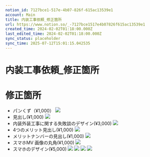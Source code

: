 ```yaml
---
notion_id: 7127bce1-517e-4b07-826f-615ac13539e1
account: Main
title: 内装工事依頼_修正箇所
url: https://www.notion.so/_-7127bce1517e4b07826f615ac13539e1
created_time: 2024-02-02T01:18:00.000Z
last_edited_time: 2024-02-02T01:18:00.000Z
sync_status: placeholder
sync_time: 2025-07-12T15:01:15.042535
---
```

# 内装工事依頼_修正箇所

# 修正箇所
- パンくず（¥1,000）
  ![](https://prod-files-secure.s3.us-west-2.amazonaws.com/736adce6-a3a4-4a64-9f74-d9aa055c96d2/fe712ed8-5737-4650-b39c-5e6ca35323c8/Untitled.png?X-Amz-Algorithm=AWS4-HMAC-SHA256&X-Amz-Content-Sha256=UNSIGNED-PAYLOAD&X-Amz-Credential=ASIAZI2LB466ZEK7XW3S%2F20250719%2Fus-west-2%2Fs3%2Faws4_request&X-Amz-Date=20250719T052114Z&X-Amz-Expires=3600&X-Amz-Security-Token=IQoJb3JpZ2luX2VjEIT%2F%2F%2F%2F%2F%2F%2F%2F%2F%2FwEaCXVzLXdlc3QtMiJIMEYCIQCgoFj7rhUQxQCT8XN77o0rn4EZllkgUu8syr4G9chXDgIhALlNoTu7jM1N1nOmPJVBqVERe9BIM1BCrr2w7bAMrlSwKogECJ3%2F%2F%2F%2F%2F%2F%2F%2F%2F%2FwEQABoMNjM3NDIzMTgzODA1IgzLpK9A%2FKrsPFq3W7Yq3AN6CxzNkLbEyQQEn%2BaFj8D0g7XqBiRL4oDITkns43F9Yt5ct99SW39LeeKgU62BqBetu%2BygtHB9x7zAzQlVmMpfqPL7bSOFqgnTNciVw9YSk2MGCJjAMK%2F1eEP2atmhlR%2FM1G8B0MtnVaCD4NU5lJyAee%2BW4nlMPNExDOjfbK6z4uOnm68FOwK0TPe4mv3n0rgJ%2FUoL0oinJV4N7cbFWBS2MhvAfyMjOha0wgxGxCKIMb8ELfeU%2FK6OyqWqDZDbTnOBixCxi%2FnObKCue2bR8HW6JckDjxkrmVtRZO56KNUy3fmL2qYSZQeNnKtS0eOrgSZVretFD9BC4mEtTkMdtqb1EhUuiSoAeg%2FyL794J345sqnPOiktdflCOzt%2FD4A2eQpVrRM2nGZ8E0eRiPDXKk9U1exFx3aMnQNPvxk2y1URF8zduhmtFMvco2fAwqO2A81IZKrMbnHI6oky3Kk0%2F7GJfQ3NZpCk5oJ5OIhocNxzeC6pXXP1aTsp2%2Ft%2FVaW0LpKR8x3yLesg8iEzn4YZ3QudWb8SkDOCLl9mu1cUAYd9w4d%2BPZ0bCMCVBeKWe4V%2B31yRPT%2FtK6qpHrl581aQ%2Bk8fVa5G3JRp%2FkLWweTIYd0bywDEDebCTv0AlmU2xzDwquzDBjqkAfPyGSJAcoRqAxcgYcfmrkHgX%2BxVtPQdPhHDXe2zcYZSv%2FG7sei7FtGM%2FWU%2Bmb3VQILgqk8s3azPdSgfypVggaum7GBBdHZ3Wzhjj2sevnl7u6GBQ1xy6hrL2U3UONwObebWA%2F95utAh4NAt4U8gIEgS5Kj6bnFlb7RY%2FHxMAr3i6kNa%2BJ7WEfdnFjNHDusdUkMpXDO7y0bzwhO7U%2FJYqQ1vXMdh&X-Amz-Signature=d79022067f9b16cda78a96c44c08fa990ad7a213d3d95b0428871386fc682e2c&X-Amz-SignedHeaders=host&x-amz-checksum-mode=ENABLED&x-id=GetObject)
- 見出し(¥1,000)
  ![](https://prod-files-secure.s3.us-west-2.amazonaws.com/736adce6-a3a4-4a64-9f74-d9aa055c96d2/c46610a9-dac2-4cf4-a948-35c45362848f/Untitled.png?X-Amz-Algorithm=AWS4-HMAC-SHA256&X-Amz-Content-Sha256=UNSIGNED-PAYLOAD&X-Amz-Credential=ASIAZI2LB466WU6JW2NQ%2F20250719%2Fus-west-2%2Fs3%2Faws4_request&X-Amz-Date=20250719T052114Z&X-Amz-Expires=3600&X-Amz-Security-Token=IQoJb3JpZ2luX2VjEIT%2F%2F%2F%2F%2F%2F%2F%2F%2F%2FwEaCXVzLXdlc3QtMiJGMEQCIF1on96dKFhF9iGUgGUBtbQHaT%2BoZ00r%2FN7YR4ad3uNgAiAadAlCqRfnXNn8%2Fyv1yJrWDCp9qTray%2Ff1ege9%2BLL2ASqIBAid%2F%2F%2F%2F%2F%2F%2F%2F%2F%2F8BEAAaDDYzNzQyMzE4MzgwNSIMmjhKBOnKNbRDY%2BW%2BKtwDVW7yo9Oh9AI3IoNh6aHSjLFXGHh7ciadisWFpjwGDzatHZRFSZiavYQogDNjefryKhj7W22%2F%2FOp7IiLYvKQYS8WTiMUQ52MV6LZDKfiCgSPSXNuTpCx2rWsNW00hdx2FOtTyN13Nr2wFSSjcmgtqoB3rjcDGmaqesOgafm5gVA22%2BpzfLzV%2F0blTDOPi%2BHcgsWdtuCYu6LNqZHA47k6LfT9a4c8WwxIL8D%2BzdtUDb%2Biby%2FLqUDHnvLT1HhaWwZ5MMhRb7RAlxM%2B5vNj71jJHQVZXNeI%2BSDrwxTYGMF7BaqOqxr2G1yvBvhrLJe48NAqQ0FmZUiR%2Fi2n%2BxC0R%2F5mPlW2Qtay3QNlVpSruC9Wk8ZN81tcL1PV4Qj%2F%2FmoY41ortezgnNgsPAvfcAPyuwWCQrsPbqgX3eWlsLeGTQGtWlFyqAqXMjkN6%2Fia4fKYyRV1kqkcJEbuXoc2TnsAP2QbFQJSB7vHCOb73H5BcOl7FjfERFNeu5mfqmUq4TdLreJ8N74WEJh%2BHn4M1MKwLviNfYwC%2Boj4%2BEBJ41CDwYW0h4NTZ6Z56RmYeVsO6vPTybCdhY5yUUJgfCYdc8P%2B%2F4fwia%2BTbgHPteYBCB1HN6XEHNzLlHRKwl%2Bz1S4CQ99wwkavswwY6pgGQ2tSK%2BR7BAUn8zxgtiBwB4AoZz5%2F7ub6mHXAgkG0emPUEGtXRYd1SBVMAsFiymbF%2FYhgs5%2B9QEBp1kFis9BH8A5LaCAOHLSR6n17t9BAEATCE9LNKjHNH35IGkmLP0%2B8uygOYJhCAWJN8HbTgLq0CgqToUF9EoVHeSTzm4E%2BMUuNPVMaTEb%2FaFOsO0j1REykECGQot3C2%2BsBMZX2n%2FVC1KFP5j2Mr&X-Amz-Signature=79829d3a9c1fcbe81e0224bd2f584398d7ec35068733cd345938c52d96c91bd5&X-Amz-SignedHeaders=host&x-amz-checksum-mode=ENABLED&x-id=GetObject)
- 内装外装工事に関する失敗談のデザイン(¥3,000)
  ![](https://prod-files-secure.s3.us-west-2.amazonaws.com/736adce6-a3a4-4a64-9f74-d9aa055c96d2/15fbb38d-f9cf-4f9b-aef4-6cae2da4e0cd/Untitled.png?X-Amz-Algorithm=AWS4-HMAC-SHA256&X-Amz-Content-Sha256=UNSIGNED-PAYLOAD&X-Amz-Credential=ASIAZI2LB466XRTURDT3%2F20250719%2Fus-west-2%2Fs3%2Faws4_request&X-Amz-Date=20250719T052118Z&X-Amz-Expires=3600&X-Amz-Security-Token=IQoJb3JpZ2luX2VjEIT%2F%2F%2F%2F%2F%2F%2F%2F%2F%2FwEaCXVzLXdlc3QtMiJIMEYCIQCYheLjVk%2Fw3qfavnXMA0OZpMUz2YcNMBiX59kXcYnjNgIhANvUzsPuZlWfv5xilFQ5v66mnuitOrM9gcXrT2iwDwNmKogECJ3%2F%2F%2F%2F%2F%2F%2F%2F%2F%2FwEQABoMNjM3NDIzMTgzODA1IgxVEtpNff1bVpUaxHIq3AO%2FnNYGccC%2Fm7hklWVq3ndDX%2Ffzw4KZ01i2pFlH5petjimbU8dBP1tr2%2BRBs9e3kELX12Pwn3pi0aAE5VCxg7tnB3iDREimq%2FASMxZ6KbCkL3RN1HpQsyNfiv5%2Bw%2FzJtA8OHmTkVssn657fTUIN04Nmo4JHR1UWZGLO7N%2FrDdYVxj19bI8cOV1dk34HmeB%2BX4qA7yOsdMvtgYpIE1MEWUoVjNTGXxQSGS7qCQEHByEwMGy7%2FmVenQx4lnF1IM3ltNP3R00AGs7S4zKY%2BvXprGvmbOLZ6aDi%2FpgE9mTTwRkhLGQZcPNbdxJKTRf4N5nvFTAKDRvcBrWkGnEikdsfFwY%2B4w6MH4fBlmKwFHuY04A3QW8L5nXQgly3wb3ns1FebD2kwYups5bVQ5tIHrBFe0zhgbwslI%2BgOVUfs0vOeAEnZI8R8E%2B1p2q8M76ggLJh%2B%2FD1PiyOKKeFDdaKuIcrwPbPgI%2Fi3f7YCMFee7L4sFQPQPlnY69uOmY3i4su98O4YvNXbuCnfHOl32WUcQ7NAj8U9yTxmCuimB9j4DwEJbKTuOqqbBLU1QZC3I72xk6bibfmYD%2BIWpAjOEfilsFuLhUTxpTwhcOrZkDxkKdfVFtM6ADtlZzbVuJbmDpjyjCaquzDBjqkAYpNt4RjtNfp70L4P%2BbWxswjRaM83BA6YUzIw0jGkGrRirlOB9A07oo2v0y3J3vBU7QE8usrrEfX8YuoAlHfroYOimRkSMmI03Lb6l%2Fe1kiSSSsLwB5VaIiVaCqGsejStno1D45fkyhcopQVyTTdcOu9n8uPvQA2Rji%2Fd%2ByL3nohPi5cz15AurSOxoZH7x9A16Mgyp%2BuO%2FeMETw%2FrX0GW12Ct4EB&X-Amz-Signature=4513f751202f1af4804c78ea0fe00415f72a61b4e8b27dd4eb43bfad014a4cd6&X-Amz-SignedHeaders=host&x-amz-checksum-mode=ENABLED&x-id=GetObject)
- 4つのメリット見出し(¥1,000)
  ![](https://prod-files-secure.s3.us-west-2.amazonaws.com/736adce6-a3a4-4a64-9f74-d9aa055c96d2/cac42f17-bd39-45ad-8120-d6b6cc9057ad/Untitled.png?X-Amz-Algorithm=AWS4-HMAC-SHA256&X-Amz-Content-Sha256=UNSIGNED-PAYLOAD&X-Amz-Credential=ASIAZI2LB466Q7SX5XXT%2F20250719%2Fus-west-2%2Fs3%2Faws4_request&X-Amz-Date=20250719T052118Z&X-Amz-Expires=3600&X-Amz-Security-Token=IQoJb3JpZ2luX2VjEIT%2F%2F%2F%2F%2F%2F%2F%2F%2F%2FwEaCXVzLXdlc3QtMiJHMEUCIQDns2k8NH2G%2BHBVkirvqmSxVL8vZCUMtUPqB6FuYJG6LAIgQt9FBjxpmlh1OnoYWPpcKMOipANg1%2FzoayfbdR0CSK4qiAQInf%2F%2F%2F%2F%2F%2F%2F%2F%2F%2FARAAGgw2Mzc0MjMxODM4MDUiDKJ%2FhDvofR6tAJczJSrcAyRwPt%2BkJ%2FR%2FT5alLeu6dBFKHTeDFFpeysI4jlDsBsehRFGdXXppu89JtNSQXDN7cFKfejUwmKkXokHEQbwN4WVKo0L4qF%2BnyJAH8Q0%2FCQorHLMa%2BSvx0jGXBRgf6wP1canoZip9G0P8eRd1irefvqgflMyP9KOARgzAm0uHq10hXu8rYDLcFjZ8fcJasOoUXEYwRcaUlN9S4JtMrlt%2FEK25WADDf6VwLtV54QR2Hu75LaIWKwn9GOulZu0XKzqML3PNHc4950KBkUnszhpiAps0vZcI92yMHhl4PDqLJzG6A7mQhS%2BlOwhYgB9TmZO8v8PKqLbELY4FTRq1ZHsEXGMXRm0aNcCFBMNG1ORoFxN11kA5h812MX5CXmQuBdST8KyHtSNrI3OLKrsb0Vc5j%2FHMO0U4yThfjdhoNF6pgBcKVE72JouFOGPvP06CaThR18fh2WvmqQbkNLfc46eZic%2FsBg8pAfxd9qXdS1oldN%2B86TwL1l2bihxDKWQkEPu3ePuDMnmv15Xvs3MU81vK%2FrR42D6GflS5pxY5xmVgxWrxI%2BfjnD7aYpwk5kpLKhH%2BJl9JiKa%2Fd1rH99%2Fozxi%2Fu6OVUT0%2FDarGduqkD0%2Fh0N2eDJrsJJn%2BAw3Nyp2pMLGq7MMGOqUB61F1htFxbgvVocHVvHCmK%2BukuuxjFgN3dEfs1NFXkcacPqW2V%2FGoUoQAe0G%2BmMpveRZq9Xt5T%2FdDGtP7f7kHjkfVqSBjim4svPsYIImQVyTZ28pb7ka8C1kVbzvlDL2L8wgAqTe%2BL1QDTvtKeOr1J%2BX12aIREik2SgA55QxfIXX1jJLDoSrnKNCiT2I4ZpFwFlFMr6wLfs4n0dnZufqz7AHlV2ke&X-Amz-Signature=ffdaea80a62da6bc8deaad2c5551e631dcac0caf36073adac82fe5ad7763374f&X-Amz-SignedHeaders=host&x-amz-checksum-mode=ENABLED&x-id=GetObject)
- メリットナンバーの見出し(¥1,000)
  ![](https://prod-files-secure.s3.us-west-2.amazonaws.com/736adce6-a3a4-4a64-9f74-d9aa055c96d2/c967743b-c648-47cc-abfc-2a2613b1a32a/Untitled.png?X-Amz-Algorithm=AWS4-HMAC-SHA256&X-Amz-Content-Sha256=UNSIGNED-PAYLOAD&X-Amz-Credential=ASIAZI2LB4666WNNRXKV%2F20250719%2Fus-west-2%2Fs3%2Faws4_request&X-Amz-Date=20250719T052119Z&X-Amz-Expires=3600&X-Amz-Security-Token=IQoJb3JpZ2luX2VjEIT%2F%2F%2F%2F%2F%2F%2F%2F%2F%2FwEaCXVzLXdlc3QtMiJGMEQCIA3RPhbmy9cn4DNtaeIqIzNZuwOGJF0b2cdzbw%2BOxyHJAiBesVzEmGqTzyZWWDNqETsBYR1tzNkHwwPR%2BSMzaovyUSqIBAid%2F%2F%2F%2F%2F%2F%2F%2F%2F%2F8BEAAaDDYzNzQyMzE4MzgwNSIM9P5Mcephf9b4Lp9fKtwDIezzb0OHMjBEfICwEPrTZqj%2FfG70crtTJOVvYLIHqXBdGTMzz2dODxGgKyd8gju5iRy6byk4LoxYPaF981kToQrsEdi6BkCoIAVHELX1xZFpWThzu0VvzkmM12S%2FwY1K5Ah47%2FB9lu7Y5Pn2Pd3vWX8VpHO9n6SmJI4JRihxg87odKxhPsrgHZ9tRrvnYpoh5fDMIrfTPsSm%2BSkbxRm%2Bb0NqG4vaekbskYnxOqdd7mTNRUP3wyWHKwLMmm803CXhQMlljSKVa1Y3CxKz2V0fvB0NUbYTQfzhUA%2BL12zcLGfd%2FyyZWjMH89fkFR6jBm5S3WXJ1L3ytQG8bqZ4FrXfOlidSbYZdBqlWw49nfc3NAemxOGzj%2B%2BdvyauoTm3qgUSADUPByM7wEA3PQyELmHjb%2BnuI0cmhfMIO3fioFFSDK%2BHT1M4Wzt7XGHoAhgqhPxLS%2Bq6%2BuxNU6GZ04yHRHTXDA%2BcawVoxedM3zKMYQ4jVJb08ABJVX4liNzZIJmMSpfx3ylWAFbj%2FA713HQ7k3VT%2FeCFwQQv7QitCj%2FDQCg9a1BEO%2FRmiHXFfEPgcW%2Bj2kjkyxuW8cRdl6cL%2B8UHhpPkfGgqxIi4QiQHRlf2v0TlYkfu6Pi2BW2j22zOpNEwoarswwY6pgF%2Bin5sSTmXnMunoO0gnMwHTOMutc7Eu3TMtb7JG9bG7jArzd1bzI6YGvctwW6hRRhDeUMnUsei4MCspKQIj4aKWisCT4gFP0pRxP1Wcqav6t%2FFFS%2FwTNVlm4pMLqj4SU7QweolcVlCO7WLfIVB4TRko8pWvViuw%2BkpXU4onD3upt95x%2B9KbrwBLFxvuueXWyoiI0uKbu51ANStE0tXmNoUhgB3Ti6k&X-Amz-Signature=36b69e117b79096008aea3d9f5d36a0cbc0c600729fecde7645dde0f60488282&X-Amz-SignedHeaders=host&x-amz-checksum-mode=ENABLED&x-id=GetObject)
- スマホMV 画像の丸角(¥1,000)
  ![](https://prod-files-secure.s3.us-west-2.amazonaws.com/736adce6-a3a4-4a64-9f74-d9aa055c96d2/60495a41-6068-47b1-87e8-6a87bb3d26aa/Untitled.png?X-Amz-Algorithm=AWS4-HMAC-SHA256&X-Amz-Content-Sha256=UNSIGNED-PAYLOAD&X-Amz-Credential=ASIAZI2LB4662CW7CVL3%2F20250719%2Fus-west-2%2Fs3%2Faws4_request&X-Amz-Date=20250719T052119Z&X-Amz-Expires=3600&X-Amz-Security-Token=IQoJb3JpZ2luX2VjEIT%2F%2F%2F%2F%2F%2F%2F%2F%2F%2FwEaCXVzLXdlc3QtMiJIMEYCIQDtjewqOiVfwGmZszPewdCqP%2FsWxVB9UVqK3EHvWvWn%2FgIhAK9ApF11xqFETKmn%2BZjLJtL0XG0PiEyapgAk83TE0FkcKogECJ3%2F%2F%2F%2F%2F%2F%2F%2F%2F%2FwEQABoMNjM3NDIzMTgzODA1Igzz8S7S9E3HEynffLUq3AMrx0mJDqBVCT5t%2BHEVwi1GXQ%2Fmc3CuQ2FV5AC7EYS9AH26UQIS9OHbnvo4Wx546vO%2BTfK4zWKHn3BGIBeq0UBmtyZuP5lskXoS2LqhMJ17BvB12NAZvInxli%2BlVgFlU4Ahyy2MLUoLyLgFmBVwZZy8q04VytVXoNEuGAC8ApsdswdAHlOWN4aERzjVcZWE3lhCg6uoagFZ%2F0CeRYJ%2Bfq8FfhTbrcEaFqlOAnuJG6RnDFn6pIR%2Ffr0gaCsXJyhekJT3t0bZdGPoEVpiJvwPLvfN8uSYuSRN9F%2Bk6oNL4ItEopNLt%2FNd5JML0aM%2BKNmaPv3kmkzJNvArciSBfe7WsVlykid7qkaMAgGKgxywrdiquMqNDTpqNFaYcpsKfDWxpnq9AXDzCTDYGkt%2BtM4hFunWvikdqmqK9H8wavAvvgDBL%2FJewkv%2BcLYc%2FNvJyttXoTyzIBcpQ%2BKD8A9OsbSIEyIhS0m%2FyHqOYCWABgi8uhqpyxzLIrcf3NXXXov31aqG20rql%2B18fW5wJx3S9kXvxY%2FaG4NOrHt2SX%2BeCbwujUTFHDZ6g9XYcfUZhyjpNN7kJpKId3icQtGiY%2FJ0vLCOEB32Fvrsp0FdMlW4%2FfVif1Ovy7AVsjJgmeJwUWkfzTCwquzDBjqkAegscf6Otk4ctAyfPhi46UrzWV29K9iwmtRpHBj%2FIfs0zLil0Wdawn20DWDZ1NSkdmk7gr%2FdMfl80hwC03NS1qotk9LL6Th9HOdbXMD0xUH%2Ff6Hzb26CZuqcFKdicEykWf0Dypl%2BHeGBfpslIwYQAomUpCxzHylCtUS4LKq5K8Vl2M3jr6Qzl6a%2BWXyzrWhlIJ2WpApSnoaxb8pOqxp3IfZmtn6m&X-Amz-Signature=97319ee55cf55acff26e8bad72dfc49c254e89049774e2b993ccf55ed757a79f&X-Amz-SignedHeaders=host&x-amz-checksum-mode=ENABLED&x-id=GetObject)
- スマホのデザイン(¥5,000)
  ![](https://prod-files-secure.s3.us-west-2.amazonaws.com/736adce6-a3a4-4a64-9f74-d9aa055c96d2/ff398e7d-b16d-4ead-a894-0e720fe79b09/Untitled.png?X-Amz-Algorithm=AWS4-HMAC-SHA256&X-Amz-Content-Sha256=UNSIGNED-PAYLOAD&X-Amz-Credential=ASIAZI2LB46634DTAOWF%2F20250719%2Fus-west-2%2Fs3%2Faws4_request&X-Amz-Date=20250719T052119Z&X-Amz-Expires=3600&X-Amz-Security-Token=IQoJb3JpZ2luX2VjEIT%2F%2F%2F%2F%2F%2F%2F%2F%2F%2FwEaCXVzLXdlc3QtMiJHMEUCID326nR0iEz8iNPAoFF2%2FwWXN9CaX2ijuFnkrHbBGyrgAiEA9EwK1wjmD%2BMANUA%2BsbxqN7IrGX43Wjon3DZlYbWW4gMqiAQInf%2F%2F%2F%2F%2F%2F%2F%2F%2F%2FARAAGgw2Mzc0MjMxODM4MDUiDJy69wp1hJZ%2F0I4UnCrcA1TWWWpG2wLQAiLw6Bv4MlttI81sTx6T6xL7K5qNT8VDOhG%2FIdKlUB6hT%2FVxpzIS7MyPeiP8%2FUL0mSjvRHbK2gTjAS1H%2BTFJg8kL2aIHf%2FFLcYW3vID2FuUECer3dtuUSJELau3QlYQDP1AsnjnIz08fSkyRhgMHeJ37ryMV8dfouNlWppll%2BB9TunrVypcGjzCYEn%2BYlJLdSIHgiatlhadVtiJcfKzBoO0ILjg848NpZHra2bkkGGhSUogPAI133Fj9XKdWGMW2K%2BsmrCqyVnHrG1tFjcLqRkftf87yLe6blspKMOw6t1Pyq4GrcC8pfRkGAjICd74bVV82CMLrKbZJOYNKIJaYvzqeSCkiJM8gdWsDGMdSRydgjPV0eQRFTxxy%2BBnSdY7He%2FN4YtFo5vpmCsLivGn3o%2FZ7sg%2BkxZ0zV6U%2B45KWDTlx59TnhuqwSpgei9j3VD7Fa30XEWktiPZysLmIlZFthex%2FtrfzXBTSBXcJ%2BRBe9lMxuktREAZ8RGqyHzTAtj4%2BVZYdk6tcbRYGbEymB9wM2lGSVQxCfQiw0xxzHWsXn3q27PhWtWcsQZ%2BN4hHTsoH7uAxZzAysg1ToozBcXyDv%2BtCKvcKCFFAHOA2j0BUtBBOPssDEMOKq7MMGOqUBxRkhMuIiI2f2pTinIkxtkdICzhjNHoHjmrMeTx9IHpbTgy119AtVq%2FNGuOthhz2u%2BVKPMMuoIElI675OYaTOSMm%2BaOrlAqjRYA9NyjzMqWMiVB3vliQAtikNa%2F9cxWNJjdtZe8th7tv1yY6lHRBS3NdLoxqpxCqjwX8vbqIHz4YRkbxMx9kdXdp2aTqFSquZNpVrdfscSjrulhAKAL%2Bkjf9SP%2BD9&X-Amz-Signature=e8c7b4cd8c0541491675c2490ae9152e447cc1822f695fc59b0139b9a5a7b223&X-Amz-SignedHeaders=host&x-amz-checksum-mode=ENABLED&x-id=GetObject)
  ![](https://prod-files-secure.s3.us-west-2.amazonaws.com/736adce6-a3a4-4a64-9f74-d9aa055c96d2/c481e7a3-8465-4a5a-a2c5-d663aeeb32ec/Untitled.png?X-Amz-Algorithm=AWS4-HMAC-SHA256&X-Amz-Content-Sha256=UNSIGNED-PAYLOAD&X-Amz-Credential=ASIAZI2LB46634DTAOWF%2F20250719%2Fus-west-2%2Fs3%2Faws4_request&X-Amz-Date=20250719T052119Z&X-Amz-Expires=3600&X-Amz-Security-Token=IQoJb3JpZ2luX2VjEIT%2F%2F%2F%2F%2F%2F%2F%2F%2F%2FwEaCXVzLXdlc3QtMiJHMEUCID326nR0iEz8iNPAoFF2%2FwWXN9CaX2ijuFnkrHbBGyrgAiEA9EwK1wjmD%2BMANUA%2BsbxqN7IrGX43Wjon3DZlYbWW4gMqiAQInf%2F%2F%2F%2F%2F%2F%2F%2F%2F%2FARAAGgw2Mzc0MjMxODM4MDUiDJy69wp1hJZ%2F0I4UnCrcA1TWWWpG2wLQAiLw6Bv4MlttI81sTx6T6xL7K5qNT8VDOhG%2FIdKlUB6hT%2FVxpzIS7MyPeiP8%2FUL0mSjvRHbK2gTjAS1H%2BTFJg8kL2aIHf%2FFLcYW3vID2FuUECer3dtuUSJELau3QlYQDP1AsnjnIz08fSkyRhgMHeJ37ryMV8dfouNlWppll%2BB9TunrVypcGjzCYEn%2BYlJLdSIHgiatlhadVtiJcfKzBoO0ILjg848NpZHra2bkkGGhSUogPAI133Fj9XKdWGMW2K%2BsmrCqyVnHrG1tFjcLqRkftf87yLe6blspKMOw6t1Pyq4GrcC8pfRkGAjICd74bVV82CMLrKbZJOYNKIJaYvzqeSCkiJM8gdWsDGMdSRydgjPV0eQRFTxxy%2BBnSdY7He%2FN4YtFo5vpmCsLivGn3o%2FZ7sg%2BkxZ0zV6U%2B45KWDTlx59TnhuqwSpgei9j3VD7Fa30XEWktiPZysLmIlZFthex%2FtrfzXBTSBXcJ%2BRBe9lMxuktREAZ8RGqyHzTAtj4%2BVZYdk6tcbRYGbEymB9wM2lGSVQxCfQiw0xxzHWsXn3q27PhWtWcsQZ%2BN4hHTsoH7uAxZzAysg1ToozBcXyDv%2BtCKvcKCFFAHOA2j0BUtBBOPssDEMOKq7MMGOqUBxRkhMuIiI2f2pTinIkxtkdICzhjNHoHjmrMeTx9IHpbTgy119AtVq%2FNGuOthhz2u%2BVKPMMuoIElI675OYaTOSMm%2BaOrlAqjRYA9NyjzMqWMiVB3vliQAtikNa%2F9cxWNJjdtZe8th7tv1yY6lHRBS3NdLoxqpxCqjwX8vbqIHz4YRkbxMx9kdXdp2aTqFSquZNpVrdfscSjrulhAKAL%2Bkjf9SP%2BD9&X-Amz-Signature=fe56f061efdcc4cdca44a7d514496667dbfec615442194ee126fe13facd1bb90&X-Amz-SignedHeaders=host&x-amz-checksum-mode=ENABLED&x-id=GetObject)
  ![](https://prod-files-secure.s3.us-west-2.amazonaws.com/736adce6-a3a4-4a64-9f74-d9aa055c96d2/f48b7eec-cb43-4762-a746-630c0850fa22/Untitled.png?X-Amz-Algorithm=AWS4-HMAC-SHA256&X-Amz-Content-Sha256=UNSIGNED-PAYLOAD&X-Amz-Credential=ASIAZI2LB46634DTAOWF%2F20250719%2Fus-west-2%2Fs3%2Faws4_request&X-Amz-Date=20250719T052119Z&X-Amz-Expires=3600&X-Amz-Security-Token=IQoJb3JpZ2luX2VjEIT%2F%2F%2F%2F%2F%2F%2F%2F%2F%2FwEaCXVzLXdlc3QtMiJHMEUCID326nR0iEz8iNPAoFF2%2FwWXN9CaX2ijuFnkrHbBGyrgAiEA9EwK1wjmD%2BMANUA%2BsbxqN7IrGX43Wjon3DZlYbWW4gMqiAQInf%2F%2F%2F%2F%2F%2F%2F%2F%2F%2FARAAGgw2Mzc0MjMxODM4MDUiDJy69wp1hJZ%2F0I4UnCrcA1TWWWpG2wLQAiLw6Bv4MlttI81sTx6T6xL7K5qNT8VDOhG%2FIdKlUB6hT%2FVxpzIS7MyPeiP8%2FUL0mSjvRHbK2gTjAS1H%2BTFJg8kL2aIHf%2FFLcYW3vID2FuUECer3dtuUSJELau3QlYQDP1AsnjnIz08fSkyRhgMHeJ37ryMV8dfouNlWppll%2BB9TunrVypcGjzCYEn%2BYlJLdSIHgiatlhadVtiJcfKzBoO0ILjg848NpZHra2bkkGGhSUogPAI133Fj9XKdWGMW2K%2BsmrCqyVnHrG1tFjcLqRkftf87yLe6blspKMOw6t1Pyq4GrcC8pfRkGAjICd74bVV82CMLrKbZJOYNKIJaYvzqeSCkiJM8gdWsDGMdSRydgjPV0eQRFTxxy%2BBnSdY7He%2FN4YtFo5vpmCsLivGn3o%2FZ7sg%2BkxZ0zV6U%2B45KWDTlx59TnhuqwSpgei9j3VD7Fa30XEWktiPZysLmIlZFthex%2FtrfzXBTSBXcJ%2BRBe9lMxuktREAZ8RGqyHzTAtj4%2BVZYdk6tcbRYGbEymB9wM2lGSVQxCfQiw0xxzHWsXn3q27PhWtWcsQZ%2BN4hHTsoH7uAxZzAysg1ToozBcXyDv%2BtCKvcKCFFAHOA2j0BUtBBOPssDEMOKq7MMGOqUBxRkhMuIiI2f2pTinIkxtkdICzhjNHoHjmrMeTx9IHpbTgy119AtVq%2FNGuOthhz2u%2BVKPMMuoIElI675OYaTOSMm%2BaOrlAqjRYA9NyjzMqWMiVB3vliQAtikNa%2F9cxWNJjdtZe8th7tv1yY6lHRBS3NdLoxqpxCqjwX8vbqIHz4YRkbxMx9kdXdp2aTqFSquZNpVrdfscSjrulhAKAL%2Bkjf9SP%2BD9&X-Amz-Signature=b908d1c50f6417b0901a6a2196dfdf134e410ff5639d4d49027badb61076f65f&X-Amz-SignedHeaders=host&x-amz-checksum-mode=ENABLED&x-id=GetObject)
  ![](https://prod-files-secure.s3.us-west-2.amazonaws.com/736adce6-a3a4-4a64-9f74-d9aa055c96d2/5e508d16-8104-41a8-a627-e8221eb5327c/Untitled.png?X-Amz-Algorithm=AWS4-HMAC-SHA256&X-Amz-Content-Sha256=UNSIGNED-PAYLOAD&X-Amz-Credential=ASIAZI2LB46634DTAOWF%2F20250719%2Fus-west-2%2Fs3%2Faws4_request&X-Amz-Date=20250719T052119Z&X-Amz-Expires=3600&X-Amz-Security-Token=IQoJb3JpZ2luX2VjEIT%2F%2F%2F%2F%2F%2F%2F%2F%2F%2FwEaCXVzLXdlc3QtMiJHMEUCID326nR0iEz8iNPAoFF2%2FwWXN9CaX2ijuFnkrHbBGyrgAiEA9EwK1wjmD%2BMANUA%2BsbxqN7IrGX43Wjon3DZlYbWW4gMqiAQInf%2F%2F%2F%2F%2F%2F%2F%2F%2F%2FARAAGgw2Mzc0MjMxODM4MDUiDJy69wp1hJZ%2F0I4UnCrcA1TWWWpG2wLQAiLw6Bv4MlttI81sTx6T6xL7K5qNT8VDOhG%2FIdKlUB6hT%2FVxpzIS7MyPeiP8%2FUL0mSjvRHbK2gTjAS1H%2BTFJg8kL2aIHf%2FFLcYW3vID2FuUECer3dtuUSJELau3QlYQDP1AsnjnIz08fSkyRhgMHeJ37ryMV8dfouNlWppll%2BB9TunrVypcGjzCYEn%2BYlJLdSIHgiatlhadVtiJcfKzBoO0ILjg848NpZHra2bkkGGhSUogPAI133Fj9XKdWGMW2K%2BsmrCqyVnHrG1tFjcLqRkftf87yLe6blspKMOw6t1Pyq4GrcC8pfRkGAjICd74bVV82CMLrKbZJOYNKIJaYvzqeSCkiJM8gdWsDGMdSRydgjPV0eQRFTxxy%2BBnSdY7He%2FN4YtFo5vpmCsLivGn3o%2FZ7sg%2BkxZ0zV6U%2B45KWDTlx59TnhuqwSpgei9j3VD7Fa30XEWktiPZysLmIlZFthex%2FtrfzXBTSBXcJ%2BRBe9lMxuktREAZ8RGqyHzTAtj4%2BVZYdk6tcbRYGbEymB9wM2lGSVQxCfQiw0xxzHWsXn3q27PhWtWcsQZ%2BN4hHTsoH7uAxZzAysg1ToozBcXyDv%2BtCKvcKCFFAHOA2j0BUtBBOPssDEMOKq7MMGOqUBxRkhMuIiI2f2pTinIkxtkdICzhjNHoHjmrMeTx9IHpbTgy119AtVq%2FNGuOthhz2u%2BVKPMMuoIElI675OYaTOSMm%2BaOrlAqjRYA9NyjzMqWMiVB3vliQAtikNa%2F9cxWNJjdtZe8th7tv1yY6lHRBS3NdLoxqpxCqjwX8vbqIHz4YRkbxMx9kdXdp2aTqFSquZNpVrdfscSjrulhAKAL%2Bkjf9SP%2BD9&X-Amz-Signature=ca186a7be98de47601ad4fce231056930a04dbad3d56e4ecd0f6fe4208975725&X-Amz-SignedHeaders=host&x-amz-checksum-mode=ENABLED&x-id=GetObject)